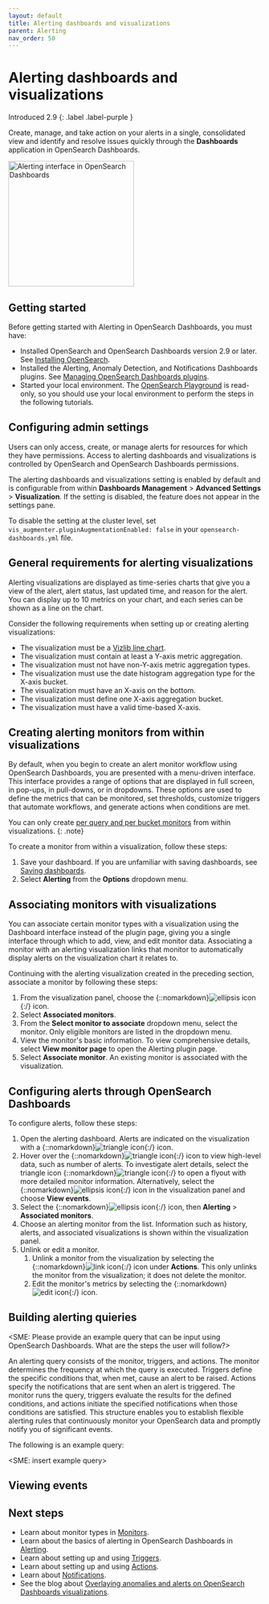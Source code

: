 ```yaml
---
layout: default
title: Alerting dashboards and visualizations 
parent: Alerting
nav_order: 50
---
```


# Alerting dashboards and visualizations
Introduced 2.9
{: .label .label-purple }

Create, manage, and take action on your alerts in a single, consolidated view and identify and resolve issues quickly through the **Dashboards** application in OpenSearch Dashboards. 

<img src="{{site.url}}{{site.baseurl}}//images/dashboards/dashboards-app.png" alt="Alerting interface in OpenSearch Dashboards" width="250"/>

## Getting started 

Before getting started with Alerting in OpenSearch Dashboards, you must have:

- Installed OpenSearch and OpenSearch Dashboards version 2.9 or later. See [Installing OpenSearch]({{site.url}}{{site.baseurl}}/install-and-configure/install-opensearch/index/).
- Installed the Alerting, Anomaly Detection, and Notifications Dashboards plugins. See [Managing OpenSearch Dashboards plugins]({{site.url}}{{site.baseurl}}/install-and-configure/install-dashboards/plugins/).
- Started your local environment. The [OpenSearch Playground](https://playground.opensearch.org/app/home) is read-only, so you should use your local environment to perform the steps in the following tutorials.

## Configuring admin settings

Users can only access, create, or manage alerts for resources for which they have permissions. Access to alerting dashboards and visualizations is controlled by OpenSearch and OpenSearch Dashboards permissions. 

The alerting dashboards and visualizations setting is enabled by default and is configurable from within **Dashboards Management** > **Advanced Settings** > **Visualization**. If the setting is disabled, the feature does not appear in the settings pane. 

To disable the setting at the cluster level, set `vis_augmenter.pluginAugmentationEnabled: false` in your `opensearch-dashboards.yml` file.

## General requirements for alerting visualizations

Alerting visualizations are displayed as time-series charts that give you a view of the alert, alert status, last updated time, and reason for the alert. You can display up to 10 metrics on your chart, and each series can be shown as a line on the chart.

Consider the following requirements when setting up or creating alerting visualizations: 

- The visualization must be a [Vizlib line chart](https://community.vizlib.com/support/solutions/articles/35000107262-vizlib-line-chart-introduction).
- The visualization must contain at least a Y-axis metric aggregation.
- The visualization must not have non-Y-axis metric aggregation types.
- The visualization must use the date histogram aggregation type for the X-axis bucket.
- The visualization must have an X-axis on the bottom.
- The visualization must define one X-axis aggregation bucket.
- The visualization must have a valid time-based X-axis.

## Creating alerting monitors from within visualizations

By default, when you begin to create an alert monitor workflow using OpenSearch Dashboards, you are presented with a menu-driven interface. This interface provides a range of options that are displayed in full screen, in pop-ups, in pull-downs, or in dropdowns. These options are used to define the metrics that can be monitored, set thresholds, customize triggers that automate workflows, and generate actions when conditions are met. 

You can only create [per query and per bucket monitors]({{site.url}}{{site.baseurl}}/observing-your-data/alerting/per-query-bucket-monitors/) from within visualizations.
{: .note}

To create a monitor from within a visualization, follow these steps:

1. Save your dashboard. If you are unfamiliar with saving dashboards, see [Saving dashboards]({{site.url}}{{site.baseurl}}/dashboards/dashboard/index/#saving-dashboards).
2. Select **Alerting** from the **Options** dropdown menu.


## Associating monitors with visualizations

You can associate certain monitor types with a visualization using the Dashboard interface instead of the plugin page, giving you a single interface through which to add, view, and edit monitor data. Associating a monitor with an alerting visualization links that monitor to automatically display alerts on the visualization chart it relates to. 

Continuing with the alerting visualization created in the preceding section, associate a monitor by following these steps: 

1. From the visualization panel, choose the {::nomarkdown}<img src="{{site.url}}{{site.baseurl}}/images/ellipsis-icon.png" class="inline-icon" alt="ellipsis icon"/>{:/} icon.
2. Select **Associated monitors**.
3. From the **Select monitor to associate** dropdown menu, select the monitor. Only eligible monitors are listed in the dropdown menu. 
4. View the monitor's basic information. To view comprehensive details, select **View monitor page** to open the Alerting plugin page.
5. Select **Associate monitor**. An existing monitor is associated with the visualization.

##  Configuring alerts through OpenSearch Dashboards

To configure alerts, follow these steps:

1. Open the alerting dashboard. Alerts are indicated on the visualization with a {::nomarkdown}<img src="{{site.url}}{{site.baseurl}}/images/dashboards/triangle-icon.png" class="inline-icon" alt="triangle icon"/>{:/} icon. 
2. Hover over the {::nomarkdown}<img src="{{site.url}}{{site.baseurl}}/images/dashboards/triangle-icon.png" class="inline-icon" alt="triangle icon"/>{:/} icon to view high-level data, such as number of alerts. To investigate alert details, select the triangle icon {::nomarkdown}<img src="{{site.url}}{{site.baseurl}}/images/dashboards/triangle-icon.png" class="inline-icon" alt="triangle icon"/>{:/} to open a flyout with more detailed monitor information. Alternatively, select the {::nomarkdown}<img src="{{site.url}}{{site.baseurl}}/images/ellipsis-icon.png" class="inline-icon" alt="ellipsis icon"/>{:/} icon in the visualization panel and choose **View events**.
3. Select the {::nomarkdown}<img src="{{site.url}}{{site.baseurl}}/images/ellipsis-icon.png" class="inline-icon" alt="ellipsis icon"/>{:/} icon, then **Alerting** > **Associated monitors**.
4. Choose an alerting monitor from the list. Information such as history, alerts, and associated visualizations is shown within the visualization panel.
5. Unlink or edit a monitor. 
   1. Unlink a monitor from the visualization by selecting the {::nomarkdown}<img src="{{site.url}}{{site.baseurl}}/images/dashboards/link-icon.png" class="inline-icon" alt="link icon"/>{:/} icon under **Actions**. This only unlinks the monitor from the visualization; it does not delete the monitor.
   2. Edit the monitor's metrics by selecting the {::nomarkdown}<img src="{{site.url}}{{site.baseurl}}/images/dashboards/edit-icon.png" class="inline-icon" alt="edit icon"/>{:/} icon.

## Building alerting quieries

<SME: Please provide an example query that can be input using OpenSearch Dashboards. What are the steps the user will follow?>

An alerting query consists of the monitor, triggers, and actions. The monitor determines the frequency at which the query is executed. Triggers define the specific conditions that, when met, cause an alert to be raised. Actions specify the notifications that are sent when an alert is triggered. The monitor runs the query, triggers evaluate the results for the defined conditions, and actions initiate the specified notifications when those conditions are satisfied. This structure enables you to establish flexible alerting rules that continuously monitor your OpenSearch data and promptly notify you of significant events.

The following is an example query:

<SME: insert example query>

## Viewing events



## Next steps

- Learn about monitor types in [Monitors]({{site.url}}{{site.baseurl}}/observing-your-data/alerting/monitors/).
- Learn about the basics of alerting in OpenSearch Dashboards in [Alerting]({{site.url}}{{site.baseurl}}/observing-your-data/alerting/index/).
- Learn about setting up and using [Triggers]({{site.url}}{{site.baseurl}}/observing-your-data/alerting/triggers/).
- Learn about setting up and using [Actions]({{site.url}}{{site.baseurl}}/observing-your-data/alerting/actions/).
- Learn about [Notifications]({{site.url}}{{site.baseurl}}/observing-your-data/notifications/index/).
- See the blog about [Overlaying anomalies and alerts on OpenSearch Dashboards visualizations](https://opensearch.org/blog/alert-anomaly-visual/).
